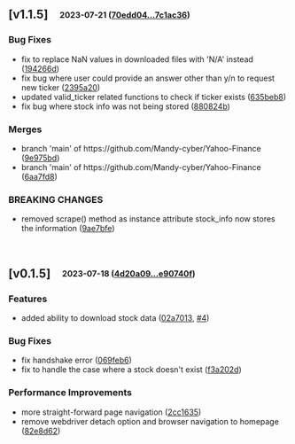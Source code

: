 ## [**v1.1.5**]&emsp;<sub><sup>2023-07-21 ([70edd04...7c1ac36](https://github.com/qoomon/git-conventional-commits/compare/70edd0474bbbbefaece16e6cdc43e12930bffa3c...7c1ac3627d9725247f7a5a9a1d37b72436b85425?diff=split))</sup></sub>

### Bug Fixes

- fix to replace NaN values in downloaded files with 'N/A' instead ([194266d](https://github.com/qoomon/git-conventional-commits/commit/194266d750ff05a4097d5d91af5c60580ceccf87))
- fix bug where user could provide an answer other than y/n to request new ticker ([2395a20](https://github.com/qoomon/git-conventional-commits/commit/2395a20e8b326533aa48369c14b51d9efe6ed205))
- updated valid\_ticker related functions to check if ticker exists ([635beb8](https://github.com/qoomon/git-conventional-commits/commit/635beb8c6c8561d7e7be1631529536250e343778))
- fix bug where stock info was not being stored ([880824b](https://github.com/qoomon/git-conventional-commits/commit/880824bfab04a18f031388ed166758f69f39bebe))

### Merges

- branch 'main' of https://github\.com/Mandy\-cyber/Yahoo\-Finance ([9e975bd](https://github.com/qoomon/git-conventional-commits/commit/9e975bd27ce8268a4d01c07781f3a19509fce987))
- branch 'main' of https://github\.com/Mandy\-cyber/Yahoo\-Finance ([6aa7fd8](https://github.com/qoomon/git-conventional-commits/commit/6aa7fd8ca06b7ca0169ce08d2d0a8aa23f9b4898))


### BREAKING CHANGES
-  removed scrape\(\) method as instance attribute stock\_info now stores the information ([9ae7bfe](https://github.com/qoomon/git-conventional-commits/commit/9ae7bfe04fc7d087c75aefeaa933845a20176d1c))

<br>

## [**v0.1.5**]&emsp;<sub><sup>2023-07-18 ([4d20a09...e90740f](https://github.com/qoomon/git-conventional-commits/compare/4d20a0961ffd02262d26688120bb47715e655805...e90740f252f9b88b7aa84dfb18e7c76dda227c3e?diff=split))</sup></sub>

### Features

- added ability to download stock data ([02a7013](https://github.com/qoomon/git-conventional-commits/commit/02a7013b9ba86e4818139295364eca44cced79dc), [#4](https://github.com/qoomon/git-conventional-commits/issues/#4))

### Bug Fixes

- fix handshake error ([069feb6](https://github.com/qoomon/git-conventional-commits/commit/069feb6296ce1440a6a4fe27d0f8d890e8d36c63))
- fix to handle the case where a stock doesn't exist ([f3a202d](https://github.com/qoomon/git-conventional-commits/commit/f3a202d70b8c56745e8b6e5d3a9558282e39fdaa))

### Performance Improvements

- more straight\-forward page navigation ([2cc1635](https://github.com/qoomon/git-conventional-commits/commit/2cc163532a2342243df94b794885e9316ec7b055))
- remove webdriver detach option and browser navigation to homepage ([82e8d62](https://github.com/qoomon/git-conventional-commits/commit/82e8d62a21e9f07c12fdd5e68c1e4b91c89df43a))

<br>
